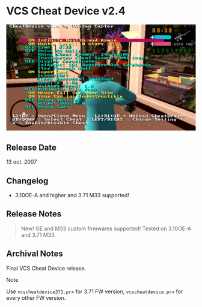 # VCS Cheat Device v2.4

![1 CD v2.4](<../../../Pictures/VCS CD v2.4.png>)

## Release Date
13 oct. 2007

## Changelog
 - 3.10OE-A and higher and 3.71 M33 supported!

## Release Notes
> New! OE and M33 custom firmwares supported! Tested on 3.10OE-A and 3.71 M33.

## Archival Notes
Final VCS Cheat Device release.

> [!NOTE]
> Use `vcscheatdevice371.prx` for 3.71 FW version, `vcscheatdevice.prx` for every other FW version.